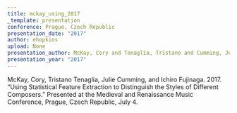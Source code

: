```yaml
---
title: mckay_using_2017
_template: presentation
conference: Prague, Czech Republic
presentation_date: "2017"
author: ehopkins
upload: None
presentation_author: McKay, Cory and Tenaglia, Tristano and Cumming, Julie and Fujinaga, Ichiro
presentation_year: "2017"
---
```

McKay, Cory, Tristano Tenaglia, Julie Cumming, and Ichiro Fujinaga. 2017. “Using Statistical Feature Extraction to Distinguish the Styles of Different Composers.” Presented at the Medieval and Renaissance Music Conference, Prague, Czech Republic, July 4.